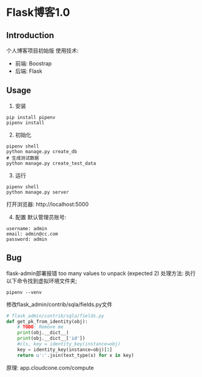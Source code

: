 # Flask博客1.0
## Introduction
个人博客项目初始版
使用技术: 
* 前端: Boostrap
* 后端: Flask

## Usage
1. 安装
```
pip install pipenv
pipenv install
```

2. 初始化
```
pipenv shell
python manage.py create_db
# 生成测试数据
python manage.py create_test_data
```

3. 运行
```
pipenv shell
python manage.py server
```
打开浏览器: http://localhost:5000

4. 配置
默认管理员账号:
```
username: admin
email: admin@cc.com
password: admin
```
## Bug
flask-admin部署报错 too many values to unpack (expected 2)
处理方法:
执行以下命令找到虚拟环境文件夹;
```
pipenv --venv
```
修改flask_admin/contrib/sqla/fields.py文件
```python
# flask_admin/contrib/sqla/fields.py
def get_pk_from_identity(obj):
    # TODO: Remove me
    print(obj.__dict__)
    print(obj.__dict__['id'])
    #cls, key = identity_key(instance=obj)
    key = identity_key(instance=obj)[1]
    return u':'.join(text_type(x) for x in key)
```
原理: app.cloudcone.com/compute
